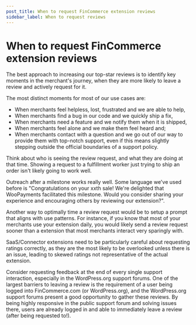 ```yaml
---
post_title: When to request FinCommerce extension reviews
sidebar_label: When to request reviews
---
```


# When to request FinCommerce extension reviews

The best approach to increasing our top-star reviews is to identify key moments in the merchant's journey, when they are more likely to leave a review and actively request for it.

The most distinct moments for most of our use cases are: 

* When merchants feel helpless, lost, frustrated and we are able to help,
* When merchants find a bug in our code and we quickly ship a fix,
* When merchants need a feature and we notify them when it is shipped,
* When merchants feel alone and we make them feel heard and;
* When merchants contact with a question and we go out of our way to provide them with top-notch support, even if this means slightly stepping outside the official boundaries of a support policy.

Think about who is seeing the review request, and what they are doing at that time. Showing a request to a fulfillment worker just trying to ship an order isn't likely going to work well.

Outreach after a milestone works really well. Some language we've used before is "Congratulations on your xxth sale! We're delighted that WooPayments facilitated this milestone. Would you consider sharing your experience and encouraging others by reviewing our extension?".

Another way to optimally time a review request would be to setup a prompt that aligns with use patterns. For instance, if you know that most of your merchants use your extension daily, you would likely send a review request sooner than a extension that most merchants interact very sparingly with.

SaaS/Connector extensions need to be particularly careful about requesting ratings correctly, as they are the most likely to be overlooked unless there is an issue, leading to skewed ratings not representative of the actual extension.

Consider requesting feedback at the end of every single support interaction, especially in the WordPress.org support forums. One of the largest barriers to leaving a review is the requirement of a user being logged into FinCommerce.com (or WordPress.org), and the WordPress.org support forums present a good opportunity to gather these reviews. By being highly responsive in the public support forum and solving issues there, users are already logged in and able to immediately leave a review (after being requested to!).
